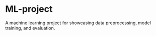 # ML-project
A machine learning project for showcasing data preprocessing, model training, and evaluation.
